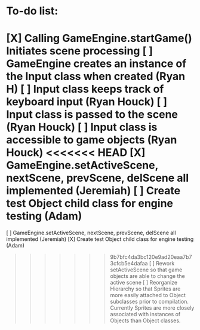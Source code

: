 # To-do list:

[X] Calling GameEngine.startGame() Initiates scene processing
[ ] GameEngine creates an instance of the Input class when created (Ryan H)
[ ] Input class keeps track of keyboard input (Ryan Houck)
[ ] Input class is passed to the scene (Ryan Houck)
[ ] Input class is accessible to game objects (Ryan Houck)
<<<<<<< HEAD
[X] GameEngine.setActiveScene, nextScene, prevScene, delScene all implemented (Jeremiah)
[ ] Create test Object child class for engine testing (Adam)
=======
[ ] GameEngine.setActiveScene, nextScene, prevScene, delScene all implemented (Jeremiah)
[X] Create test Object child class for engine testing (Adam)
>>>>>>> 9b7bfc4da3bc120e9ad20eaa7b73cfcb5e4dafaa
[ ] Rework setActiveScene so that game objects are able to change the active scene
[ ] Reorganize Hierarchy so that Sprites are more easily attached to Object subclasses prior to compilation. Currently Sprites are more closely associated with instances of Objects than Object classes.
